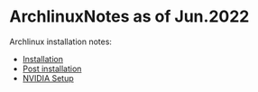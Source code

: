 # ArchlinuxNotes as of Jun.2022

Archlinux installation notes:

- [Installation](https://github.com/disaverio/ArchlinuxNotes/blob/master/Installation.md)
- [Post installation](https://github.com/disaverio/ArchlinuxNotes/blob/master/PostInstallation.md)
- [NVIDIA Setup](https://github.com/disaverio/ArchlinuxNotes/blob/master/NVIDIA_Setup.md)
